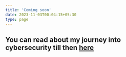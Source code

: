 ```yaml
---
title: 'Coming soon'
date: 2023-11-03T00:04:15+05:30
type: page
---
```


## You can read about my journey into cybersecurity till then [here](/about)